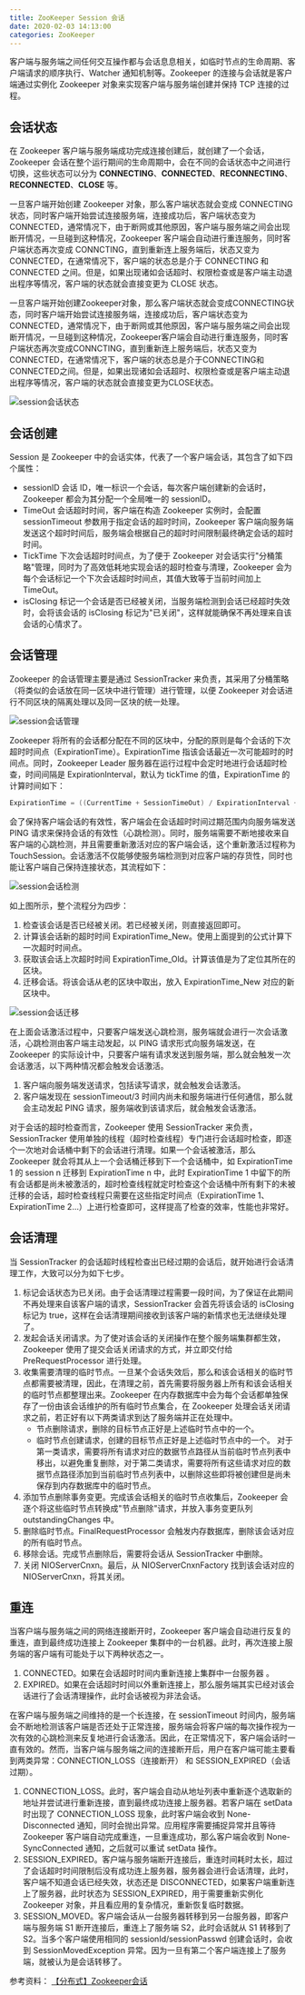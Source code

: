 ```yaml
---
title: ZooKeeper Session 会话
date: 2020-02-03 14:13:00
categories: ZooKeeper
---
```

客户端与服务端之间任何交互操作都与会话息息相关，如临时节点的生命周期、客户端请求的顺序执行、Watcher 通知机制等。Zookeeper 的连接与会话就是客户端通过实例化 Zookeeper 对象来实现客户端与服务端创建并保持 TCP 连接的过程。

## 会话状态
在 Zookeeper 客户端与服务端成功完成连接创建后，就创建了一个会话，Zookeeper 会话在整个运行期间的生命周期中，会在不同的会话状态中之间进行切换，这些状态可以分为 **CONNECTING**、**CONNECTED**、**RECONNECTING**、**RECONNECTED**、**CLOSE** 等。

一旦客户端开始创建 Zookeeper 对象，那么客户端状态就会变成 CONNECTING 状态，同时客户端开始尝试连接服务端，连接成功后，客户端状态变为 CONNECTED，通常情况下，由于断网或其他原因，客户端与服务端之间会出现断开情况，一旦碰到这种情况，Zookeeper 客户端会自动进行重连服务，同时客户端状态再次变成 CONNCTING，直到重新连上服务端后，状态又变为 CONNECTED，在通常情况下，客户端的状态总是介于 CONNECTING 和 CONNECTED 之间。但是，如果出现诸如会话超时、权限检查或是客户端主动退出程序等情况，客户端的状态就会直接变更为 CLOSE 状态。

一旦客户端开始创建Zookeeper对象，那么客户端状态就会变成CONNECTING状态，同时客户端开始尝试连接服务端，连接成功后，客户端状态变为CONNECTED，通常情况下，由于断网或其他原因，客户端与服务端之间会出现断开情况，一旦碰到这种情况，Zookeeper客户端会自动进行重连服务，同时客户端状态再次变成CONNCTING，直到重新连上服务端后，状态又变为CONNECTED，在通常情况下，客户端的状态总是介于CONNECTING和CONNECTED之间。但是，如果出现诸如会话超时、权限检查或是客户端主动退出程序等情况，客户端的状态就会直接变更为CLOSE状态。

![session会话状态](/images/zookeeper/session会话状态.png)

## 会话创建
Session 是 Zookeeper 中的会话实体，代表了一个客户端会话，其包含了如下四个属性：
* sessionID
会话 ID，唯一标识一个会话，每次客户端创建新的会话时，Zookeeper 都会为其分配一个全局唯一的 sessionID。
* TimeOut
会话超时时间，客户端在构造 Zookeeper 实例时，会配置 sessionTimeout 参数用于指定会话的超时时间，Zookeeper 客户端向服务端发送这个超时时间后，服务端会根据自己的超时时间限制最终确定会话的超时时间。
* TickTime
下次会话超时时间点，为了便于 Zookeeper 对会话实行"分桶策略"管理，同时为了高效低耗地实现会话的超时检查与清理，Zookeeper 会为每个会话标记一个下次会话超时时间点，其值大致等于当前时间加上 TimeOut。
* isClosing
标记一个会话是否已经被关闭，当服务端检测到会话已经超时失效时，会将该会话的 isClosing 标记为"已关闭"，这样就能确保不再处理来自该会话的心情求了。

## 会话管理
Zookeeper 的会话管理主要是通过 SessionTracker 来负责，其采用了分桶策略（将类似的会话放在同一区块中进行管理）进行管理，以便 Zookeeper 对会话进行不同区块的隔离处理以及同一区块的统一处理。

![session会话管理](/images/zookeeper/session会话管理.png)

Zookeeper 将所有的会话都分配在不同的区块中，分配的原则是每个会话的下次超时时间点（ExpirationTime）。ExpirationTime 指该会话最近一次可能超时的时间点。同时，Zookeeper Leader 服务器在运行过程中会定时地进行会话超时检查，时间间隔是 ExpirationInterval，默认为 tickTime 的值，ExpirationTime 的计算时间如下：
```java
ExpirationTime = ((CurrentTime + SessionTimeOut) / ExpirationInterval + 1) * ExpirationInterval
```

会了保持客户端会话的有效性，客户端会在会话超时时间过期范围内向服务端发送 PING 请求来保持会话的有效性（心跳检测）。同时，服务端需要不断地接收来自客户端的心跳检测，并且需要重新激活对应的客户端会话，这个重新激活过程称为 TouchSession。会话激活不仅能够使服务端检测到对应客户端的存货性，同时也能让客户端自己保持连接状态，其流程如下：

![session会话检测](/images/zookeeper/session会话检测.png)

如上图所示，整个流程分为四步：
1. 检查该会话是否已经被关闭。若已经被关闭，则直接返回即可。
2. 计算该会话新的超时时间 ExpirationTime_New。使用上面提到的公式计算下一次超时时间点。
3. 获取该会话上次超时时间 ExpirationTime_Old。计算该值是为了定位其所在的区块。
4. 迁移会话。将该会话从老的区块中取出，放入 ExpirationTime_New 对应的新区块中。

![session会话迁移](/images/zookeeper/session会话迁移.png)

在上面会话激活过程中，只要客户端发送心跳检测，服务端就会进行一次会话激活，心跳检测由客户端主动发起，以 PING 请求形式向服务端发送，在 Zookeeper 的实际设计中，只要客户端有请求发送到服务端，那么就会触发一次会话激活，以下两种情况都会触发会话激活。
1. 客户端向服务端发送请求，包括读写请求，就会触发会话激活。
2. 客户端发现在 sessionTimeout/3 时间内尚未和服务端进行任何通信，那么就会主动发起 PING 请求，服务端收到该请求后，就会触发会话激活。

对于会话的超时检查而言，Zookeeper 使用 SessionTracker 来负责，SessionTracker 使用单独的线程（超时检查线程）专门进行会话超时检查，即逐个一次地对会话桶中剩下的会话进行清理。如果一个会话被激活，那么 Zookeeper 就会将其从上一个会话桶迁移到下一个会话桶中，如 ExpirationTime 1 的 session n 迁移到 ExpirationTime n 中，此时 ExpirationTime 1 中留下的所有会话都是尚未被激活的，超时检查线程就定时检查这个会话桶中所有剩下的未被迁移的会话，超时检查线程只需要在这些指定时间点（ExpirationTime 1、ExpirationTime 2...）上进行检查即可，这样提高了检查的效率，性能也非常好。

## 会话清理
当 SessionTracker 的会话超时线程检查出已经过期的会话后，就开始进行会话清理工作，大致可以分为如下七步。
1. 标记会话状态为已关闭。由于会话清理过程需要一段时间，为了保证在此期间不再处理来自该客户端的请求，SessionTracker 会首先将该会话的 isClosing 标记为 true，这样在会话清理期间接收到该客户端的新情求也无法继续处理了。
2. 发起会话关闭请求。为了使对该会话的关闭操作在整个服务端集群都生效，Zookeeper 使用了提交会话关闭请求的方式，并立即交付给 PreRequestProcessor 进行处理。
3. 收集需要清理的临时节点。一旦某个会话失效后，那么和该会话相关的临时节点都需要被清理，因此，在清理之前，首先需要将服务器上所有和该会话相关的临时节点都整理出来。Zookeeper 在内存数据库中会为每个会话都单独保存了一份由该会话维护的所有临时节点集合，在 Zookeeper 处理会话关闭请求之前，若正好有以下两类请求到达了服务端并正在处理中。
    * 节点删除请求，删除的目标节点正好是上述临时节点中的一个。
    * 临时节点创建请求，创建的目标节点正好是上述临时节点中的一个。
    对于第一类请求，需要将所有请求对应的数据节点路径从当前临时节点列表中移出，以避免重复删除，对于第二类请求，需要将所有这些请求对应的数据节点路径添加到当前临时节点列表中，以删除这些即将被创建但是尚未保存到内存数据库中的临时节点。
4. 添加节点删除事务变更。完成该会话相关的临时节点收集后，Zookeeper 会逐个将这些临时节点转换成"节点删除"请求，并放入事务变更队列 outstandingChanges 中。
5. 删除临时节点。FinalRequestProcessor 会触发内存数据库，删除该会话对应的所有临时节点。
6. 移除会话。完成节点删除后，需要将会话从 SessionTracker 中删除。
7. 关闭 NIOServerCnxn。最后，从 NIOServerCnxnFactory 找到该会话对应的 NIOServerCnxn，将其关闭。

## 重连
当客户端与服务端之间的网络连接断开时，Zookeeper 客户端会自动进行反复的重连，直到最终成功连接上 Zookeeper 集群中的一台机器。此时，再次连接上服务端的客户端有可能处于以下两种状态之一。
1. CONNECTED。如果在会话超时时间内重新连接上集群中一台服务器 。
2. EXPIRED。如果在会话超时时间以外重新连接上，那么服务端其实已经对该会话进行了会话清理操作，此时会话被视为非法会话。

在客户端与服务端之间维持的是一个长连接，在 sessionTimeout 时间内，服务端会不断地检测该客户端是否还处于正常连接，服务端会将客户端的每次操作视为一次有效的心跳检测来反复地进行会话激活。因此，在正常情况下，客户端会话时一直有效的。然而，当客户端与服务端之间的连接断开后，用户在客户端可能主要看到两类异常：CONNECTION_LOSS（连接断开） 和 SESSION_EXPIRED（会话过期）。
1. CONNECTION_LOSS。此时，客户端会自动从地址列表中重新逐个选取新的地址并尝试进行重新连接，直到最终成功连接上服务器。若客户端在 setData 时出现了 CONNECTION_LOSS 现象，此时客户端会收到 None-Disconnected 通知，同时会抛出异常。应用程序需要捕捉异常并且等待 Zookeeper 客户端自动完成重连，一旦重连成功，那么客户端会收到 None-SyncConnected 通知，之后就可以重试 setData 操作。
2. SESSION_EXPIRED。客户端与服务端断开连接后，重连时间耗时太长，超过了会话超时时间限制后没有成功连上服务器，服务器会进行会话清理，此时，客户端不知道会话已经失效，状态还是 DISCONNECTED，如果客户端重新连上了服务器，此时状态为 SESSION_EXPIRED，用于需要重新实例化 Zookeeper 对象，并且看应用的复杂情况，重新恢复临时数据。
3. SESSION_MOVED。客户端会话从一台服务器转移到另一台服务器，即客户端与服务端 S1 断开连接后，重连上了服务端 S2，此时会话就从 S1 转移到了 S2。当多个客户端使用相同的 sessionId/sessionPasswd 创建会话时，会收到 SessionMovedException 异常。因为一旦有第二个客户端连接上了服务端，就被认为是会话转移了。


参考资料：
[【分布式】Zookeeper会话](https://www.cnblogs.com/leesf456/p/6103870.html)








